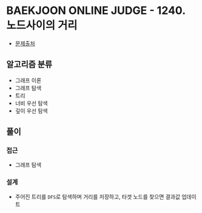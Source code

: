# BAEKJOON ONLINE JUDGE - 1240. 노드사이의 거리

- [문제출처](https://www.acmicpc.net/problem/1240 '1240. 노드사이의 거리')

## 알고리즘 분류

- 그래프 이론
- 그래프 탐색
- 트리
- 너비 우선 탐색
- 깊이 우선 탐색

## 풀이

### 접근

- 그래프 탐색

### 설계

- 주어진 트리를 `DFS`로 탐색하며 거리를 저장하고, 타겟 노드를 찾으면 결과값 업데이트
